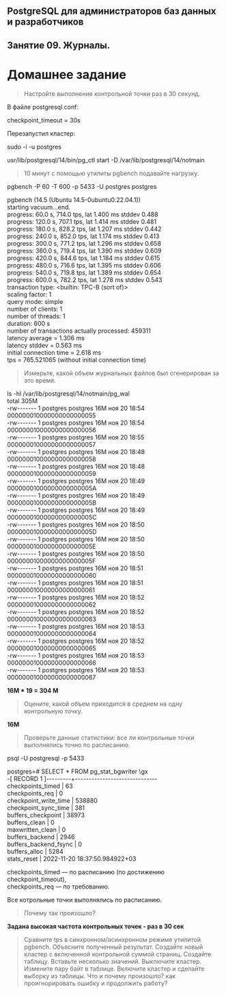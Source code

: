 ## PostgreSQL для администраторов баз данных и разработчиков ##  
## Занятие 09. Журналы. ##  
# Домашнее задание #  

>Настройте выполнение контрольной точки раз в 30 секунд.

В файле postgresql.conf:  

checkpoint_timeout = 30s  

Перезапустил кластер:  

sudo -i -u postgres  

usr/lib/postgresql/14/bin/pg_ctl start -D /var/lib/postgresql/14/notmain  

>10 минут c помощью утилиты pgbench подавайте нагрузку.

pgbench -P 60 -T 600 -p 5433 -U postgres postgres

pgbench (14.5 (Ubuntu 14.5-0ubuntu0.22.04.1))  
starting vacuum...end.  
progress: 60.0 s, 714.0 tps, lat 1.400 ms stddev 0.488  
progress: 120.0 s, 707.1 tps, lat 1.414 ms stddev 0.481  
progress: 180.0 s, 828.2 tps, lat 1.207 ms stddev 0.442  
progress: 240.0 s, 852.0 tps, lat 1.174 ms stddev 0.413  
progress: 300.0 s, 771.2 tps, lat 1.296 ms stddev 0.658  
progress: 360.0 s, 719.4 tps, lat 1.390 ms stddev 0.609  
progress: 420.0 s, 844.6 tps, lat 1.184 ms stddev 0.615  
progress: 480.0 s, 716.6 tps, lat 1.395 ms stddev 0.606  
progress: 540.0 s, 719.8 tps, lat 1.389 ms stddev 0.654  
progress: 600.0 s, 782.2 tps, lat 1.278 ms stddev 0.543  
transaction type: <builtin: TPC-B (sort of)>  
scaling factor: 1  
query mode: simple  
number of clients: 1  
number of threads: 1  
duration: 600 s  
number of transactions actually processed: 459311  
latency average = 1.306 ms  
latency stddev = 0.563 ms  
initial connection time = 2.618 ms  
tps = 765.521065 (without initial connection time)  

>Измерьте, какой объем журнальных файлов был сгенерирован за это время.

ls -hl /var/lib/postgresql/14/notmain/pg_wal  
total 305M  
-rw------- 1 postgres postgres  16M ноя 20 18:54 000000010000000000000055  
-rw------- 1 postgres postgres  16M ноя 20 18:54 000000010000000000000056  
-rw------- 1 postgres postgres  16M ноя 20 18:55 000000010000000000000057  
-rw------- 1 postgres postgres  16M ноя 20 18:48 000000010000000000000058  
-rw------- 1 postgres postgres  16M ноя 20 18:48 000000010000000000000059  
-rw------- 1 postgres postgres  16M ноя 20 18:49 00000001000000000000005A  
-rw------- 1 postgres postgres  16M ноя 20 18:49 00000001000000000000005B  
-rw------- 1 postgres postgres  16M ноя 20 18:49 00000001000000000000005C  
-rw------- 1 postgres postgres  16M ноя 20 18:50 00000001000000000000005D  
-rw------- 1 postgres postgres  16M ноя 20 18:50 00000001000000000000005E  
-rw------- 1 postgres postgres  16M ноя 20 18:50 00000001000000000000005F  
-rw------- 1 postgres postgres  16M ноя 20 18:51 000000010000000000000060  
-rw------- 1 postgres postgres  16M ноя 20 18:51 000000010000000000000061  
-rw------- 1 postgres postgres  16M ноя 20 18:52 000000010000000000000062  
-rw------- 1 postgres postgres  16M ноя 20 18:52 000000010000000000000063  
-rw------- 1 postgres postgres  16M ноя 20 18:53 000000010000000000000064  
-rw------- 1 postgres postgres  16M ноя 20 18:52 000000010000000000000065  
-rw------- 1 postgres postgres  16M ноя 20 18:53 000000010000000000000066  
-rw------- 1 postgres postgres  16M ноя 20 18:53 000000010000000000000067  

**16M * 19 = 304 M**  
 
>Оцените, какой объем приходится в среднем на одну контрольную точку.

**16M**  

>Проверьте данные статистики: все ли контрольные точки выполнялись точно по расписанию.

psql -U postgresql -p 5433

postgres=# SELECT * FROM pg_stat_bgwriter \gx  
-[ RECORD 1 ]---------+------------------------------  
checkpoints_timed     | 63  
checkpoints_req       | 0  
checkpoint_write_time | 538880  
checkpoint_sync_time  | 381  
buffers_checkpoint    | 38973  
buffers_clean         | 0  
maxwritten_clean      | 0  
buffers_backend       | 2946  
buffers_backend_fsync | 0  
buffers_alloc         | 5284  
stats_reset           | 2022-11-20 18:37:50.984922+03  

checkpoints_timed — по расписанию (по достижению checkpoint_timeout),  
checkpoints_req — по требованию.  

Все котрольные точки выполнялись по расписанию.
 
>Почему так произошло?

**Задана высокая частота контрольных точек - раз в 30 сек**  

>Сравните tps в синхронном/асинхронном режиме утилитой pgbench. 
>Объясните полученный результат.
>Создайте новый кластер с включенной контрольной суммой страниц. 
>Создайте таблицу. Вставьте несколько значений. 
>Выключите кластер. Измените пару байт в таблице. 
>Включите кластер и сделайте выборку из таблицы. 
>Что и почему произошло? как проигнорировать ошибку и продолжить работу?

